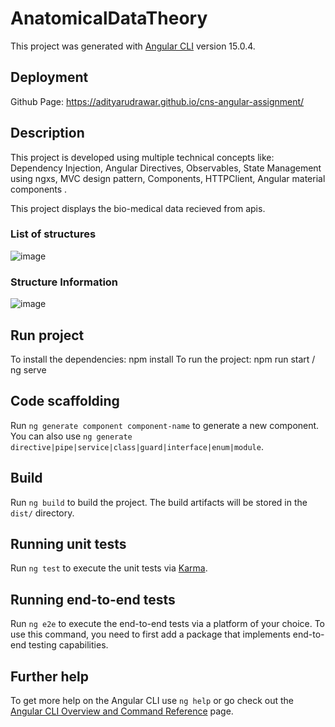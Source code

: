 # AnatomicalDataTheory

This project was generated with [Angular CLI](https://github.com/angular/angular-cli) version 15.0.4.

## Deployment
Github Page: https://adityarudrawar.github.io/cns-angular-assignment/

## Description
This project is developed using multiple technical concepts like: Dependency Injection, Angular Directives, Observables, State Management using ngxs, MVC design pattern, Components, HTTPClient, Angular material components .

This project displays the bio-medical data recieved from apis.

### List of structures
![image](https://user-images.githubusercontent.com/30310911/213284467-ece082f8-49b6-4c73-beb9-43f418dacebb.png)


### Structure Information
![image](https://user-images.githubusercontent.com/30310911/213284519-14822d5c-3f0b-4e35-bad5-22637835dd63.png)

## Run project
To install the dependencies: npm install
To run the project: npm run start / ng serve


## Code scaffolding

Run `ng generate component component-name` to generate a new component. You can also use `ng generate directive|pipe|service|class|guard|interface|enum|module`.

## Build

Run `ng build` to build the project. The build artifacts will be stored in the `dist/` directory.

## Running unit tests

Run `ng test` to execute the unit tests via [Karma](https://karma-runner.github.io).

## Running end-to-end tests

Run `ng e2e` to execute the end-to-end tests via a platform of your choice. To use this command, you need to first add a package that implements end-to-end testing capabilities.

## Further help

To get more help on the Angular CLI use `ng help` or go check out the [Angular CLI Overview and Command Reference](https://angular.io/cli) page.
